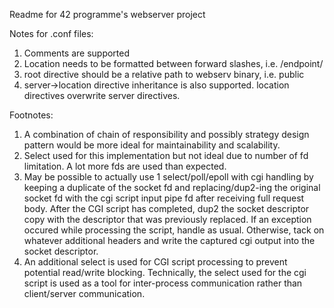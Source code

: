 Readme for 42 programme's webserver project

Notes for .conf files:
1. Comments are supported
2. Location needs to be formatted between forward slashes, i.e. /endpoint/
3. root directive should be a relative path to webserv binary, i.e. public
4. server->location directive inheritance is also supported. location directives overwrite server directives.

Footnotes:
1. A combination of chain of responsibility and possibly strategy design pattern would be more ideal for maintainability and scalability.
2. Select used for this implementation but not ideal due to number of fd limitation. A lot more fds are used than expected.
3. May be possible to actually use 1 select/poll/epoll with cgi handling by keeping a duplicate of the socket fd and replacing/dup2-ing the original socket fd with the cgi script input pipe fd after receiving full request body. After the CGI script has completed, dup2 the socket descriptor copy with the descriptor that was previously replaced. If an exception occured while processing the script, handle as usual. Otherwise,
tack on whatever additional headers and write the captured cgi output into the socket descriptor.
4. An additional select is used for CGI script processing to prevent potential read/write blocking. Technically, the select used for the cgi script is used as a tool for inter-process communication rather than client/server communication.

